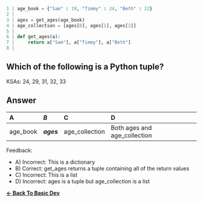 ```python
1 | age_book = {"Sam" : 19, "Timmy" : 24, "Beth" : 22}
2 | 
3 | ages = get_ages(age_book)
4 | age_collection = [ages[0], ages[1], ages[2]]
5 | 
6 | def get_ages(a):
7 |     return a["Sam"], a["Timmy"], a["Beth"]
8 | 
```

## Which of the following is a Python tuple?

KSAs: 24, 29, 31, 32, 33

## Answer
| A | ***B*** | C | D |
| :--- | :--- | :--- | :--- |
| age_book | ***ages*** | age_collection | Both ages and age_collection |


Feedback:

- A) Incorrect: This is a dictionary
- B) Correct: get_ages returns a tuple containing all of the return values
- C) Incorrect: This is a list
- D) Incorrect: ages is a tuple but age_collection is a list

[**<- Back To Basic Dev**](../../../Basic_Dev.md)

